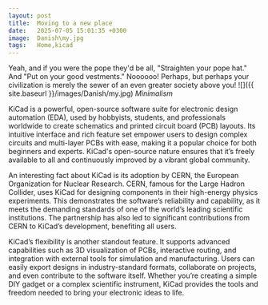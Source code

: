 ```yaml
---
layout: post
title:  Moving to a new place
date:   2025-07-05 15:01:35 +0300
image:  Danish\my.jpg
tags:   Home,kicad
---
```

Yeah, and if you were the pope they'd be all, "Straighten your pope hat." And "Put on your good vestments." Noooooo! Perhaps, but perhaps your civilization is merely the sewer of an even greater society above you!
![]({{ site.baseurl }}/images/Danish/my.jpg)
*Minimalism*


KiCad is a powerful, open-source software suite for electronic design automation (EDA), used by hobbyists, students, and professionals worldwide to create schematics and printed circuit board (PCB) layouts. Its intuitive interface and rich feature set empower users to design complex circuits and multi-layer PCBs with ease, making it a popular choice for both beginners and experts. KiCad's open-source nature ensures that it’s freely available to all and continuously improved by a vibrant global community.

An interesting fact about KiCad is its adoption by CERN, the European Organization for Nuclear Research. CERN, famous for the Large Hadron Collider, uses KiCad for designing components in their high-energy physics experiments. This demonstrates the software’s reliability and capability, as it meets the demanding standards of one of the world’s leading scientific institutions. The partnership has also led to significant contributions from CERN to KiCad’s development, benefiting all users.

KiCad’s flexibility is another standout feature. It supports advanced capabilities such as 3D visualization of PCBs, interactive routing, and integration with external tools for simulation and manufacturing. Users can easily export designs in industry-standard formats, collaborate on projects, and even contribute to the software itself. Whether you’re creating a simple DIY gadget or a complex scientific instrument, KiCad provides the tools and freedom needed to bring your electronic ideas to life.